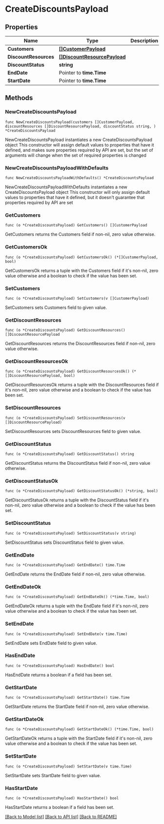 # CreateDiscountsPayload

## Properties

Name | Type | Description | Notes
------------ | ------------- | ------------- | -------------
**Customers** | [**[]CustomerPayload**](CustomerPayload.md) |  | 
**DiscountResources** | [**[]DiscountResourcePayload**](DiscountResourcePayload.md) |  | 
**DiscountStatus** | **string** |  | 
**EndDate** | Pointer to **time.Time** |  | [optional] 
**StartDate** | Pointer to **time.Time** |  | [optional] 

## Methods

### NewCreateDiscountsPayload

`func NewCreateDiscountsPayload(customers []CustomerPayload, discountResources []DiscountResourcePayload, discountStatus string, ) *CreateDiscountsPayload`

NewCreateDiscountsPayload instantiates a new CreateDiscountsPayload object
This constructor will assign default values to properties that have it defined,
and makes sure properties required by API are set, but the set of arguments
will change when the set of required properties is changed

### NewCreateDiscountsPayloadWithDefaults

`func NewCreateDiscountsPayloadWithDefaults() *CreateDiscountsPayload`

NewCreateDiscountsPayloadWithDefaults instantiates a new CreateDiscountsPayload object
This constructor will only assign default values to properties that have it defined,
but it doesn't guarantee that properties required by API are set

### GetCustomers

`func (o *CreateDiscountsPayload) GetCustomers() []CustomerPayload`

GetCustomers returns the Customers field if non-nil, zero value otherwise.

### GetCustomersOk

`func (o *CreateDiscountsPayload) GetCustomersOk() (*[]CustomerPayload, bool)`

GetCustomersOk returns a tuple with the Customers field if it's non-nil, zero value otherwise
and a boolean to check if the value has been set.

### SetCustomers

`func (o *CreateDiscountsPayload) SetCustomers(v []CustomerPayload)`

SetCustomers sets Customers field to given value.


### GetDiscountResources

`func (o *CreateDiscountsPayload) GetDiscountResources() []DiscountResourcePayload`

GetDiscountResources returns the DiscountResources field if non-nil, zero value otherwise.

### GetDiscountResourcesOk

`func (o *CreateDiscountsPayload) GetDiscountResourcesOk() (*[]DiscountResourcePayload, bool)`

GetDiscountResourcesOk returns a tuple with the DiscountResources field if it's non-nil, zero value otherwise
and a boolean to check if the value has been set.

### SetDiscountResources

`func (o *CreateDiscountsPayload) SetDiscountResources(v []DiscountResourcePayload)`

SetDiscountResources sets DiscountResources field to given value.


### GetDiscountStatus

`func (o *CreateDiscountsPayload) GetDiscountStatus() string`

GetDiscountStatus returns the DiscountStatus field if non-nil, zero value otherwise.

### GetDiscountStatusOk

`func (o *CreateDiscountsPayload) GetDiscountStatusOk() (*string, bool)`

GetDiscountStatusOk returns a tuple with the DiscountStatus field if it's non-nil, zero value otherwise
and a boolean to check if the value has been set.

### SetDiscountStatus

`func (o *CreateDiscountsPayload) SetDiscountStatus(v string)`

SetDiscountStatus sets DiscountStatus field to given value.


### GetEndDate

`func (o *CreateDiscountsPayload) GetEndDate() time.Time`

GetEndDate returns the EndDate field if non-nil, zero value otherwise.

### GetEndDateOk

`func (o *CreateDiscountsPayload) GetEndDateOk() (*time.Time, bool)`

GetEndDateOk returns a tuple with the EndDate field if it's non-nil, zero value otherwise
and a boolean to check if the value has been set.

### SetEndDate

`func (o *CreateDiscountsPayload) SetEndDate(v time.Time)`

SetEndDate sets EndDate field to given value.

### HasEndDate

`func (o *CreateDiscountsPayload) HasEndDate() bool`

HasEndDate returns a boolean if a field has been set.

### GetStartDate

`func (o *CreateDiscountsPayload) GetStartDate() time.Time`

GetStartDate returns the StartDate field if non-nil, zero value otherwise.

### GetStartDateOk

`func (o *CreateDiscountsPayload) GetStartDateOk() (*time.Time, bool)`

GetStartDateOk returns a tuple with the StartDate field if it's non-nil, zero value otherwise
and a boolean to check if the value has been set.

### SetStartDate

`func (o *CreateDiscountsPayload) SetStartDate(v time.Time)`

SetStartDate sets StartDate field to given value.

### HasStartDate

`func (o *CreateDiscountsPayload) HasStartDate() bool`

HasStartDate returns a boolean if a field has been set.


[[Back to Model list]](../README.md#documentation-for-models) [[Back to API list]](../README.md#documentation-for-api-endpoints) [[Back to README]](../README.md)


